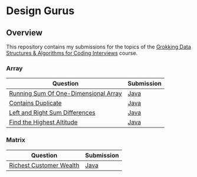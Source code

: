 # Design Gurus

## Overview
This repository contains my submissions for the topics of the [Grokking Data Structures & Algorithms for Coding Interviews](https://www.designgurus.io/course/grokking-data-structures-for-coding-interviews) course.

### Array
| Question                                                                                                                                                                  | Submission                                                                                                                                                              |
|---------------------------------------------------------------------------------------------------------------------------------------------------------------------------|-------------------------------------------------------------------------------------------------------------------------------------------------------------------------|
| [Running Sum Of One-Dimensional Array](https://www.designgurus.io/course-play/grokking-data-structures-for-coding-interviews/doc/problem-1-running-sum-of-1d-array-easy)  | [Java](https://github.com/shumarb/designgurus/blob/main/grokking-data-structures-and-algorithms-for-coding-interviews/submissions/RunningSumOfOneDimensionalArray.java) |
| [Contains Duplicate](https://www.designgurus.io/course-play/grokking-data-structures-for-coding-interviews/doc/problem-2-contains-duplicate-easy)                         | [Java](https://github.com/shumarb/designgurus/blob/main/grokking-data-structures-and-algorithms-for-coding-interviews/submissions/ContainsDuplicate.java)               |
| [Left and Right Sum Differences](https://www.designgurus.io/course-play/grokking-data-structures-for-coding-interviews/doc/problem-3-left-and-right-sum-differences-easy) | [Java](https://github.com/shumarb/designgurus/blob/main/grokking-data-structures-and-algorithms-for-coding-interviews/submissions/LeftAndRightSumDifferences.java)      |
| [Find the Highest Altitude](https://www.designgurus.io/course-play/grokking-data-structures-for-coding-interviews/doc/problem-4-find-the-highest-altitude-easy)           | [Java](https://github.com/shumarb/designgurus/blob/main/grokking-data-structures-and-algorithms-for-coding-interviews/submissions/FindTheHighestAltitude.java)          |

### Matrix
| Question                                                                                                                                                                                  | Submission                                                                                                                                                         |
|-------------------------------------------------------------------------------------------------------------------------------------------------------------------------------------------|--------------------------------------------------------------------------------------------------------------------------------------------------------------------|
| [Richest Customer Wealth](https://www.designgurus.io/course-play/grokking-data-structures-for-coding-interviews/doc/solution-richest-customer-wealth-easy)                                | [Java](https://github.com/shumarb/designgurus/blob/main/grokking-data-structures-and-algorithms-for-coding-interviews/submissions/RichestCustomerWealth.java)      |
